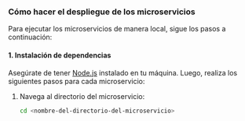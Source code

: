 ### Cómo hacer el despliegue de los microservicios

Para ejecutar los microservicios de manera local, sigue los pasos a continuación:

#### 1. Instalación de dependencias
Asegúrate de tener [Node.js](https://nodejs.org/) instalado en tu máquina. Luego, realiza los siguientes pasos para cada microservicio:

1. Navega al directorio del microservicio:
   ```bash
   cd <nombre-del-directorio-del-microservicio>